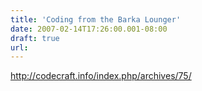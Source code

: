 ```yaml
---
title: 'Coding from the Barka Lounger'
date: 2007-02-14T17:26:00.001-08:00
draft: true
url: 
---
```


http://codecraft.info/index.php/archives/75/